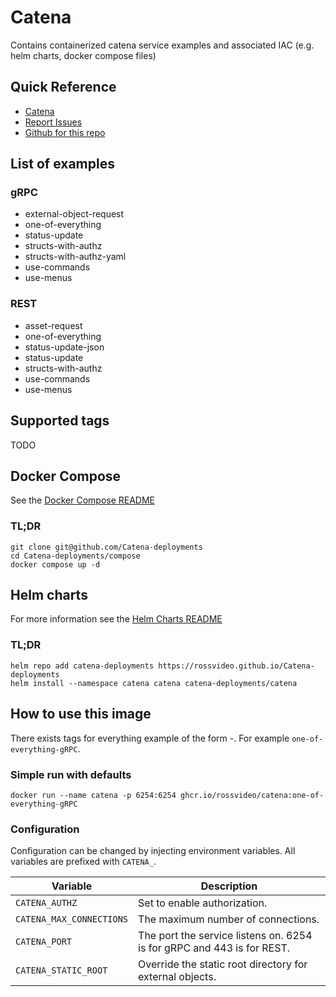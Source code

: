 # Catena
Contains containerized catena service examples and associated IAC (e.g. helm charts, docker compose files)

## Quick Reference
- [Catena](https://github.com/rossvideo/Catena)
- [Report Issues](https://github.com/rossvideo/Catena/issues)
- [Github for this repo](https://github.com/rossvideo/Catena-deployments)

## List of examples
### gRPC
- external-object-request
- one-of-everything
- status-update
- structs-with-authz
- structs-with-authz-yaml
- use-commands
- use-menus
### REST
- asset-request
- one-of-everything
- status-update-json
- status-update
- structs-with-authz
- use-commands
- use-menus

## Supported tags

TODO

## Docker Compose
See the [Docker Compose README](compose/README.md)

### TL;DR
```
git clone git@github.com/Catena-deployments
cd Catena-deployments/compose
docker compose up -d
```

## Helm charts
For more information see the [Helm Charts README](helmcharts/README.md)

### TL;DR
```
helm repo add catena-deployments https://rossvideo.github.io/Catena-deployments
helm install --namespace catena catena catena-deployments/catena
```

## How to use this image
There exists tags for everything example of the form <example>-<connection>. For example `one-of-everything-gRPC`.
### Simple run with defaults
```
docker run --name catena -p 6254:6254 ghcr.io/rossvideo/catena:one-of-everything-gRPC
```
### Configuration
Configuration can be changed by injecting environment variables. All variables are prefixed with `CATENA_`.

| Variable | Description |
|----------|-------------|
| `CATENA_AUTHZ` | Set to enable authorization. |
| `CATENA_MAX_CONNECTIONS` | The maximum number of connections. |
| `CATENA_PORT` | The port the service listens on. 6254 is for gRPC and 443 is for REST. |
| `CATENA_STATIC_ROOT` | Override the static root directory for external objects. |